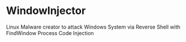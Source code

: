 # WindowInjector
Linux Malware creator to attack Windows System via Reverse Shell with FindWindow Process Code Injection
